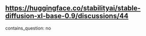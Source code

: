 ## https://huggingface.co/stabilityai/stable-diffusion-xl-base-0.9/discussions/44

contains_question: no